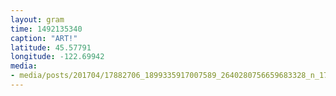 ```yaml
---
layout: gram
time: 1492135340
caption: "ART!"
latitude: 45.57791
longitude: -122.69942
media:
- media/posts/201704/17882706_1899335917007589_2640280756659683328_n_17866414957106857.jpg
---
```

